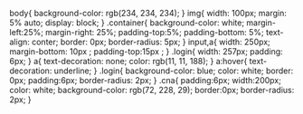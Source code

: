 body{
    background-color: rgb(234, 234, 234);
}
img{
    width: 100px;
    margin: 5% auto;
    display: block;
}
.container{
    background-color: white;
    margin-left:25%;
    margin-right: 25%;
    padding-top:5%;
    padding-bottom: 5%;
     text-align: conter;
     border: 0px;
     border-radius: 5px;
}
input,a{
    width: 250px;
    margin-bottom: 10px ;
    padding-top:15px ;
}
.login{
    width: 257px;
    padding: 6px;
}
a{
    text-decoration: none;
    color: rgb(11, 11, 188);
}
a:hover{
    text-decoration: underline;
}
.login{
    background-color: blue;
    color: white;
    border: 0px;
    padding:6px;
    border-radius: 2px;
}
.cna{
    padding:6px;
    width:200px;
    color: white;
    background-color: rgb(72, 228, 29);
    border:0px;
    border-radius: 2px;
}
